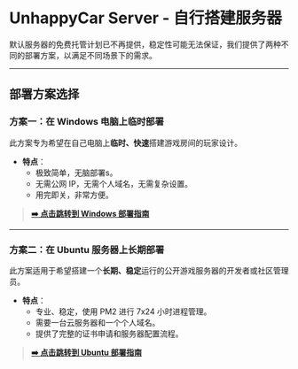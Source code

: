 # UnhappyCar Server - 自行搭建服务器

默认服务器的免费托管计划已不再提供，稳定性可能无法保证，我们提供了两种不同的部署方案，以满足不同场景下的需求。

---

## 部署方案选择

### 方案一：在 Windows 电脑上临时部署

此方案专为希望在自己电脑上**临时、快速**搭建游戏房间的玩家设计。

*   **特点**：
    *   极致简单，无脑部署s。
    *   无需公网 IP，无需个人域名，无需复杂设置。
    *   用完即关，非常方便。

> **[➡️ 点击跳转到 Windows 部署指南](./windows-deployment-guide.md)**

---

### 方案二：在 Ubuntu 服务器上长期部署

此方案适用于希望搭建一个**长期、稳定**运行的公开游戏服务器的开发者或社区管理员。

*   **特点**：
    *   专业、稳定，使用 PM2 进行 7x24 小时进程管理。
    *   需要一台云服务器和一个个人域名。
    *   提供了完整的证书申请和服务器配置流程。

> **[➡️ 点击跳转到 Ubuntu 部署指南](./Ubuntu-deployment-guide.md)**
